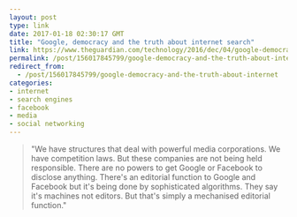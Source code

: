 ```yaml
---
layout: post
type: link
date: 2017-01-18 02:30:17 GMT
title: "Google, democracy and the truth about internet search"
link: https://www.theguardian.com/technology/2016/dec/04/google-democracy-truth-internet-search-facebook
permalink: /post/156017845799/google-democracy-and-the-truth-about-internet
redirect_from: 
  - /post/156017845799/google-democracy-and-the-truth-about-internet
categories:
- internet
- search engines
- facebook
- media
- social networking
---
```


<p><blockquote>"We have structures that deal with powerful media corporations. We have competition laws. But these companies are not being held responsible. There are no powers to get Google or Facebook to disclose anything. There's an editorial function to Google and Facebook but it's being done by sophisticated algorithms. They say it's machines not editors. But that's simply a mechanised editorial function." </blockquote></p>